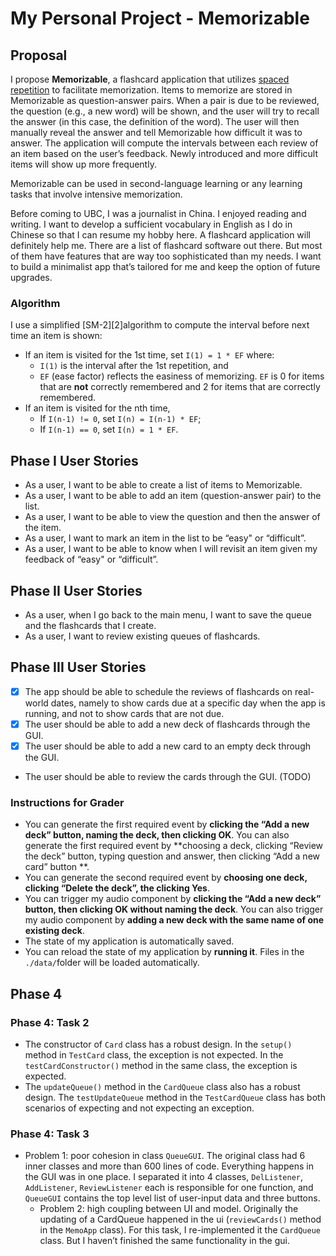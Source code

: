# My Personal Project - Memorizable

## Proposal
I propose **Memorizable**, a flashcard application that utilizes [spaced repetition][1] to facilitate memorization.  Items to memorize are stored in Memorizable as question-answer pairs. When a pair is due to be reviewed, the question (e.g., a new word) will be shown, and the user will try to recall the answer (in this case, the definition of the word). The user will then manually reveal the answer and tell Memorizable how difficult it was to answer. The application will compute the intervals between each review of an item based on the user’s feedback. Newly introduced and more difficult items will show up more frequently. 

Memorizable can be used in second-language learning or any learning tasks that involve intensive memorization.

Before coming to UBC, I was a journalist in China. I enjoyed reading and writing. I want to develop a sufficient vocabulary in English as I do in Chinese so that I can resume my hobby here. A flashcard application will definitely help me. There are a list of flashcard software out there. But most of them have features that are way too sophisticated than my needs. I want to build a minimalist app that’s tailored  for me and keep the option of future upgrades.
### Algorithm
I use a simplified [SM-2][2]algorithm to compute the interval before next time an item is shown:
- If an item is visited for the 1st time, set `I(1) = 1 * EF` where:
	- `I(1)` is the interval after the 1st repetition, and
	- `EF` (ease factor) reflects the easiness of memorizing. `EF` is 0 for items that are **not** correctly remembered and 2 for items that are correctly remembered.
- If an item is visited for the nth time, 
	- If `I(n-1) != 0`,  set `I(n) = I(n-1) * EF`;
	- If `I(n-1) == 0`, set `I(n) = 1 * EF`\.

## Phase I User Stories
- As a user, I want to be able to create a list of items to Memorizable.
- As a user, I want to be able to add an item (question-answer pair) to the list.
- As a user, I want to be able to view the question and then the answer of the item.
- As a user, I want to mark an item in the list to be “easy" or “difficult”.
- As a user, I want to be able to know when I will revisit an item given my feedback of “easy" or “difficult”.

## Phase II User Stories
- As a user, when I go back to the main menu, I want to save the queue and the flashcards that I create.
- As a user, I want to review existing queues of flashcards.

## Phase III User Stories
- [x] The app should be able to schedule the reviews of flashcards on real-world dates, namely to show cards  due at a specific day when the app is running, and not to show cards that are not due.
- [x] The user should be able to add a new deck of flashcards through the GUI.
- [x] The user should be able to add a new card to an empty deck through the GUI.
- []() The user should be able to review the cards through the GUI. (TODO)

### Instructions for Grader
- You can generate the first required event by **clicking the “Add a new deck” button, naming the deck, then clicking OK**. You can also generate the first required event by **choosing a deck, clicking “Review the deck” button, typing question and answer, then clicking “Add a new card” button **.
- You can generate the second required event by **choosing one deck, clicking “Delete the deck”, the clicking Yes**.
- You can trigger my audio component by **clicking the “Add a new deck” button, then clicking OK without naming the deck**. You can also trigger my audio component by **adding a new deck with the same name of one existing deck**.
- The state of my application is automatically saved.
- You can reload the state of my application by **running it**. Files in the `./data/`folder will be loaded automatically.

## Phase 4
### Phase 4: Task 2
- The constructor of `Card` class has a robust design. In the `setup()` method in `TestCard` class, the exception is not expected. In the `testCardConstructor()` method in the same class, the exception is expected.
- The `updateQueue()` method in the `CardQueue` class also has a robust design. The `testUpdateQueue` method in the `TestCardQueue` class has both scenarios of expecting and not expecting an exception.

### Phase 4: Task 3
- Problem 1: poor cohesion in class `QueueGUI`. The original class had  6 inner classes and more than 600 lines of code. Everything happens in the GUI was in one place. I separated it into 4 classes, `DelListener`, `AddListener`, `ReviewListener` each is responsible for one function, and `QueueGUI` contains the top level list of user-input data and three buttons.
	-  Problem 2: high coupling between UI and model. Originally the updating of a CardQueue happened in the ui (`reviewCards()` method in the `MemoApp` class). For this task, I re-implemented it the `CardQueue` class. But I haven’t finished the same functionality in the gui.

[1]:	https://en.wikipedia.org/wiki/Spaced_repetition
